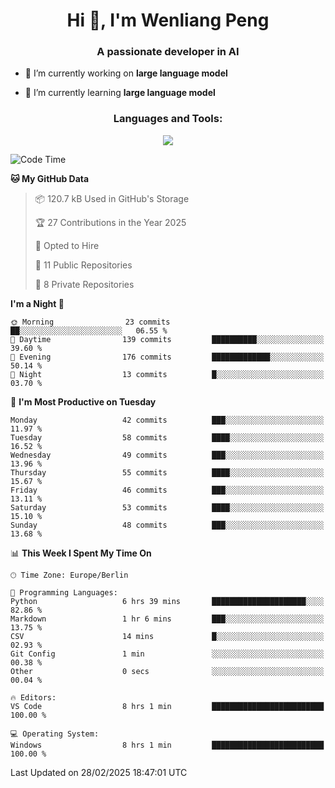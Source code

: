 <h1 align="center">Hi 👋, I'm Wenliang Peng</h1>
<h3 align="center">A passionate developer in AI</h3>

- 🔭 I’m currently working on **large language model**

- 🌱 I’m currently learning **large language model**

<!-- <h3 align="left">Connect with me:</h3> -->
<!-- <p align="left">
</p> -->

<h3 align="center">Languages and Tools:</h3>
<p align="center">
  <a href="https://skillicons.dev">
    <img src="https://skillicons.dev/icons?i=cpp,ros,docker,azure,git,linux,py,pytorch,cmake,githubactions,powershell,md&perline=6" />
  </a>
</p>


<!-- <p><img align="center" src="https://github-readme-stats.vercel.app/api/top-langs?username=bpwl0121&show_icons=true&locale=en&layout=compact" alt="bpwl0121" /></p> -->

<!-- <p><img align="center" src="https://github-readme-streak-stats.herokuapp.com/?user=bpwl0121&" alt="bpwl0121" /></p> -->

<!--START_SECTION:waka-->
![Code Time](http://img.shields.io/badge/Code%20Time-178%20hrs%2011%20mins-blue)

**🐱 My GitHub Data** 

> 📦 120.7 kB Used in GitHub's Storage 
 > 
> 🏆 27 Contributions in the Year 2025
 > 
> 💼 Opted to Hire
 > 
> 📜 11 Public Repositories 
 > 
> 🔑 8 Private Repositories 
 > 
**I'm a Night 🦉** 

```text
🌞 Morning                23 commits          ██░░░░░░░░░░░░░░░░░░░░░░░   06.55 % 
🌆 Daytime                139 commits         ██████████░░░░░░░░░░░░░░░   39.60 % 
🌃 Evening                176 commits         █████████████░░░░░░░░░░░░   50.14 % 
🌙 Night                  13 commits          █░░░░░░░░░░░░░░░░░░░░░░░░   03.70 % 
```
📅 **I'm Most Productive on Tuesday** 

```text
Monday                   42 commits          ███░░░░░░░░░░░░░░░░░░░░░░   11.97 % 
Tuesday                  58 commits          ████░░░░░░░░░░░░░░░░░░░░░   16.52 % 
Wednesday                49 commits          ███░░░░░░░░░░░░░░░░░░░░░░   13.96 % 
Thursday                 55 commits          ████░░░░░░░░░░░░░░░░░░░░░   15.67 % 
Friday                   46 commits          ███░░░░░░░░░░░░░░░░░░░░░░   13.11 % 
Saturday                 53 commits          ████░░░░░░░░░░░░░░░░░░░░░   15.10 % 
Sunday                   48 commits          ███░░░░░░░░░░░░░░░░░░░░░░   13.68 % 
```


📊 **This Week I Spent My Time On** 

```text
🕑︎ Time Zone: Europe/Berlin

💬 Programming Languages: 
Python                   6 hrs 39 mins       █████████████████████░░░░   82.86 % 
Markdown                 1 hr 6 mins         ███░░░░░░░░░░░░░░░░░░░░░░   13.75 % 
CSV                      14 mins             █░░░░░░░░░░░░░░░░░░░░░░░░   02.93 % 
Git Config               1 min               ░░░░░░░░░░░░░░░░░░░░░░░░░   00.38 % 
Other                    0 secs              ░░░░░░░░░░░░░░░░░░░░░░░░░   00.04 % 

🔥 Editors: 
VS Code                  8 hrs 1 min         █████████████████████████   100.00 % 

💻 Operating System: 
Windows                  8 hrs 1 min         █████████████████████████   100.00 % 
```


 Last Updated on 28/02/2025 18:47:01 UTC
<!--END_SECTION:waka-->
